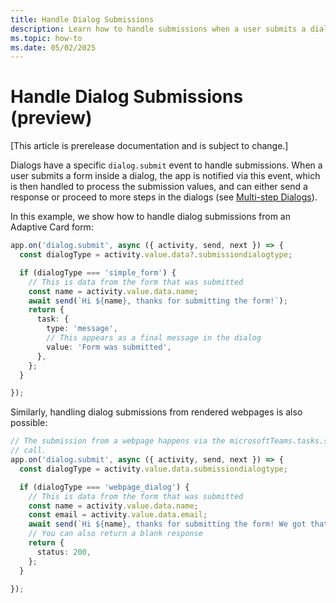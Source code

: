 ```yaml
---
title: Handle Dialog Submissions
description: Learn how to handle submissions when a user submits a dialog.
ms.topic: how-to
ms.date: 05/02/2025
---
```


# Handle Dialog Submissions (preview)

[This article is prerelease documentation and is subject to change.]

Dialogs have a specific `dialog.submit` event to handle submissions. When a user submits a form inside a dialog, the app is notified via this event, which is then handled to process the submission values, and can either send a response or proceed to more steps in the dialogs (see [Multi-step Dialogs](./handling-multi-step-forms.md)).

In this example, we show how to handle dialog submissions from an Adaptive Card form:

```ts
app.on('dialog.submit', async ({ activity, send, next }) => {
  const dialogType = activity.value.data?.submissiondialogtype;

  if (dialogType === 'simple_form') {
    // This is data from the form that was submitted
    const name = activity.value.data.name;
    await send(`Hi ${name}, thanks for submitting the form!`);
    return {
      task: {
        type: 'message',
        // This appears as a final message in the dialog
        value: 'Form was submitted',
      },
    };
  }

});

```

Similarly, handling dialog submissions from rendered webpages is also possible:

```ts
// The submission from a webpage happens via the microsoftTeams.tasks.submitTask(formData)
// call.
app.on('dialog.submit', async ({ activity, send, next }) => {
  const dialogType = activity.value.data.submissiondialogtype;

  if (dialogType === 'webpage_dialog') {
    // This is data from the form that was submitted
    const name = activity.value.data.name;
    const email = activity.value.data.email;
    await send(`Hi ${name}, thanks for submitting the form! We got that your email is ${email}`);
    // You can also return a blank response
    return {
      status: 200,
    };
  }

});

```